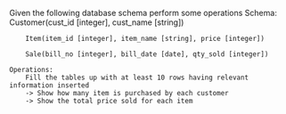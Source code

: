 Given the following database schema perform some operations
    Schema:
        Customer(cust_id [integer], cust_name [string])
        
        Item(item_id [integer], item_name [string], price [integer])
        
        Sale(bill_no [integer], bill_date [date], qty_sold [integer])

    Operations:
        Fill the tables up with at least 10 rows having relevant information inserted
        -> Show how many item is purchased by each customer
        -> Show the total price sold for each item
